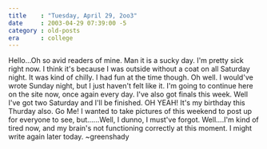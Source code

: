 ```yaml
---
title    : "Tuesday, April 29, 2oo3"
date     : 2003-04-29 07:39:00 -5
category : old-posts
era      : college
---
```


Hello...Oh so avid readers of mine.  Man it is a sucky day.  I'm pretty sick right now.  I think it's because I was outside without a coat on all Saturday night.  It was kind of chilly.  I had fun at the time though.  Oh well.  I would've wrote Sunday night, but I just haven't felt like it.  I'm going to continue here on the site now, once again every day.  I've also got finals this week.  Well I've got two Saturday and I'll be finished.  OH YEAH! It's my birthday this Thurday also.  Go Me!  I wanted to take pictures of this weekend to post up for everyone to see, but......Well, I dunno, I must've forgot.  Well....I'm kind of tired now, and my brain's not functioning correctly at this moment.  I might write again later today.  ~greenshady
